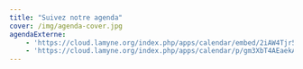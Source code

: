 ```yaml
---
title: "Suivez notre agenda"
cover: /img/agenda-cover.jpg
agendaExterne:
    - 'https://cloud.lamyne.org/index.php/apps/calendar/embed/2iAW4Tjr53NtcKKz'
    - 'https://cloud.lamyne.org/index.php/apps/calendar/p/gm3XbT4AEaekAiWm/La-MYNE-evenements'
---
```

